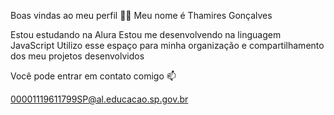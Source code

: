 Boas vindas ao meu perfil 💙💙
Meu nome é Thamires Gonçalves

Estou estudando na Alura
Estou me desenvolvendo na linguagem JavaScript
Utilizo esse espaço para minha organização e compartilhamento dos meu projetos desenvolvidos

Você pode entrar em contato comigo 📫

00001119611799SP@al.educacao.sp.gov.br

